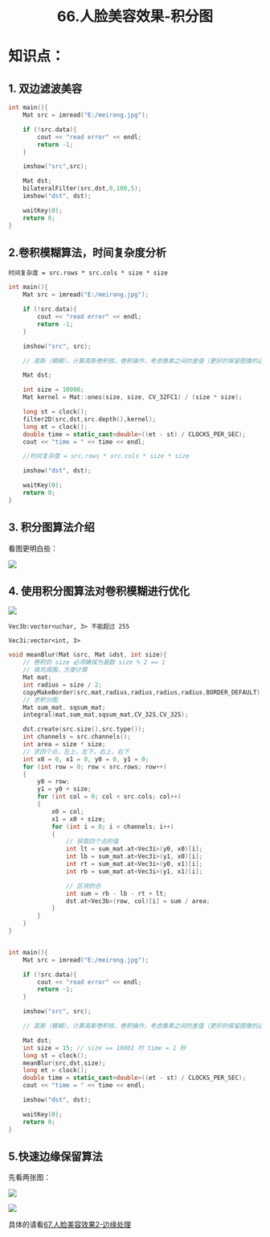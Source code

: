 # <center>66.人脸美容效果-积分图<center>

# 知识点：

## 1. 双边滤波美容
```c++
int main(){
	Mat src = imread("E:/meirong.jpg");

	if (!src.data){
		cout << "read error" << endl;
		return -1;
	}

	imshow("src",src);

	Mat dst;
	bilateralFilter(src,dst,0,100,5);
	imshow("dst", dst);

	waitKey(0);
	return 0;
}
```

## 2.卷积模糊算法，时间复杂度分析

`时间复杂度 = src.rows * src.cols * size * size`

```c++
int main(){
	Mat src = imread("E:/meirong.jpg");

	if (!src.data){
		cout << "read error" << endl;
		return -1;
	}

	imshow("src", src);

	// 高斯（模糊），计算高斯卷积核，卷积操作，考虑像素之间的差值（更好的保留图像的边缘）

	Mat dst;

	int size = 10000;
	Mat kernel = Mat::ones(size, size, CV_32FC1) / (size * size);

	long st = clock();
	filter2D(src,dst,src.depth(),kernel);
	long et = clock();
	double time = static_cast<double>((et - st) / CLOCKS_PER_SEC);
	cout << "time = " << time << endl;

	//时间复杂度 = src.rows * src.cols * size * size

	imshow("dst", dst);

	waitKey(0);
	return 0;
}
```


## 3. 积分图算法介绍

看图更明白些：

![](../pic/66.积分图计算.png)


##  4. 使用积分图算法对卷积模糊进行优化

![](../pic/66.积分图的模糊算法.png)

`Vec3b:vector<uchar, 3> 不能超过 255`

`Vec3i:vector<int, 3>`

```c++
void meanBlur(Mat &src, Mat &dst, int size){
	// 卷积的 size 必须确保为基数 size % 2 == 1
	// 填充周围，方便计算
	Mat mat;
	int radius = size / 2;
	copyMakeBorder(src,mat,radius,radius,radius,radius,BORDER_DEFAULT);
	// 求积分图
	Mat sum_mat, sqsum_mat;
	integral(mat,sum_mat,sqsum_mat,CV_32S,CV_32S);

	dst.create(src.size(),src.type());
	int channels = src.channels();
	int area = size * size;
	// 求四个点，左上，左下，右上，右下
	int x0 = 0, x1 = 0, y0 = 0, y1 = 0;
	for (int row = 0; row < src.rows; row++)
	{	
		y0 = row;
		y1 = y0 + size;
		for (int col = 0; col < src.cols; col++)
		{
			x0 = col;
			x1 = x0 + size;
			for (int i = 0; i < channels; i++)
			{
				// 获取四个点的值
				int lt = sum_mat.at<Vec3i>(y0, x0)[i];
				int lb = sum_mat.at<Vec3i>(y1, x0)[i];
				int rt = sum_mat.at<Vec3i>(y0, x1)[i];
				int rb = sum_mat.at<Vec3i>(y1, x1)[i];

				// 区块的合
				int sum = rb - lb - rt + lt;
				dst.at<Vec3b>(row, col)[i] = sum / area;
			}
		}
	}
}


int main(){
	Mat src = imread("E:/meirong.jpg");

	if (!src.data){
		cout << "read error" << endl;
		return -1;
	}

	imshow("src", src);

	// 高斯（模糊），计算高斯卷积核，卷积操作，考虑像素之间的差值（更好的保留图像的边缘）

	Mat dst;
	int size = 15; // size == 10001 时 time = 1 秒
	long st = clock();
	meanBlur(src,dst,size);
	long et = clock();
	double time = static_cast<double>((et - st) / CLOCKS_PER_SEC);
	cout << "time = " << time << endl;

	imshow("dst", dst);

	waitKey(0);
	return 0;
}
```

## 5.快速边缘保留算法

先看两张图：

![](../pic/66.快速边缘保留算法.png)

![](../pic/66.局部方差公式推导.png)

具体的请看[67.人脸美容效果2-边缘处理]()



